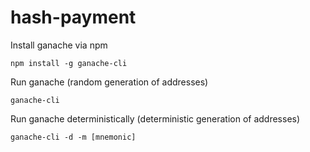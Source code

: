 # hash-payment

Install ganache via npm

`npm install -g ganache-cli`

Run ganache (random generation of addresses)

`ganache-cli`

Run ganache deterministically (deterministic generation of addresses)

`ganache-cli -d -m [mnemonic]`
